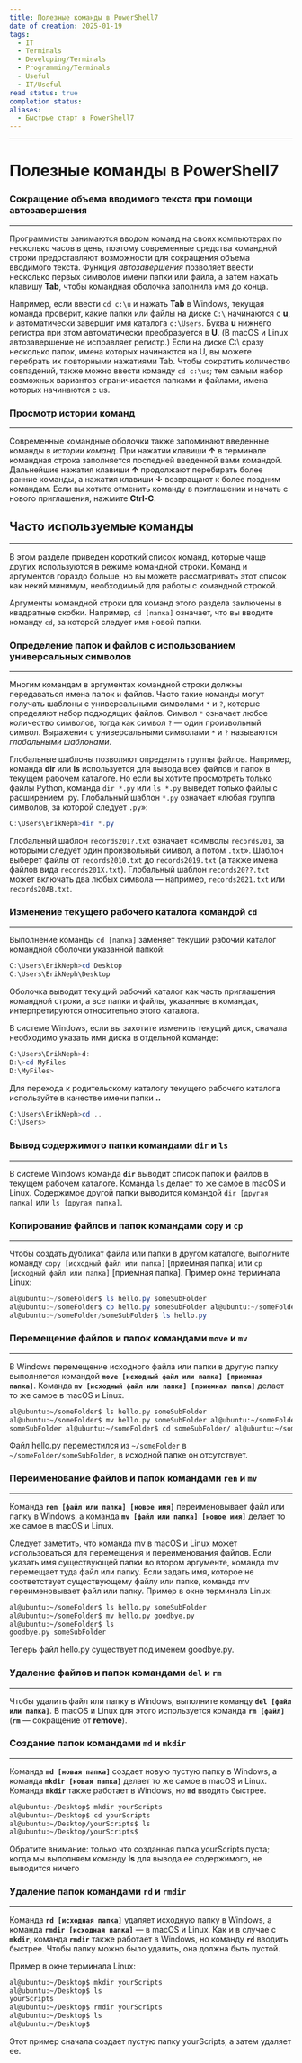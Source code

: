 ```yaml
---
title: Полезные команды в PowerShell7
date of creation: 2025-01-19
tags:
  - IT
  - Terminals
  - Developing/Terminals
  - Programming/Terminals
  - Useful
  - IT/Useful
read status: true
completion status: 
aliases:
  - Быстрые старт в PowerShell7
---
```

---
# Полезные команды в PowerShell7


### Сокращение объема вводимого текста при помощи автозавершения
---

Программисты занимаются вводом команд на своих компьютерах по несколько часов в день, поэтому современные средства командной строки предоставляют возможности для сокращения объема вводимого текста. Функция *автозавершения* позволяет ввести несколько первых символов имени папки или файла, а затем нажать клавишу **Tab**, чтобы командная оболочка заполнила имя до конца.

Например, если ввести `cd c:\u` и нажать **Tab** в Windows, текущая команда проверит, какие папки или файлы на диске `C:\` начинаются с **u**, и автоматически завершит имя каталога `c:\Users`. Буква **u** нижнего регистра при этом автоматически преобразуется в **U**. (В macOS и Linux автозавершение не исправляет регистр.) Если на диске C:\ сразу несколько папок, имена которых начинаются на U, вы можете перебрать их повторными нажатиями Tab. Чтобы сократить количество совпадений, также можно ввести команду `cd c:\us`; тем самым набор возможных вариантов ограничивается папками и файлами, имена которых начинаются с us.


### Просмотр истории команд
---

Современные командные оболочки также запоминают введенные команды в *истории команд*. При нажатии клавиши **↑** в терминале командная строка заполняется последней введенной вами командой. Дальнейшие нажатия клавиши **↑** продолжают перебирать более ранние команды, а нажатия клавиши **↓** возвращают к более поздним командам. Если вы хотите отменить команду в приглашении и начать с нового приглашения, нажмите **Ctrl-C**.



## Часто используемые команды
---

В этом разделе приведен короткий список команд, которые чаще других используются в режиме командной строки. Команд и аргументов гораздо больше, но вы можете рассматривать этот список как некий минимум, необходимый для работы с командной строкой.

Аргументы командной строки для команд этого раздела заключены в квадратные скобки. Например, `cd [папка]` означает, что вы вводите команду `cd`, за которой следует имя новой папки.

### Определение папок и файлов с использованием универсальных символов
---

Многим командам в аргументах командной строки должны передаваться имена папок и файлов. Часто такие команды могут получать шаблоны с универсальными символами `*` и `?`, которые определяют набор подходящих файлов. Символ `*` означает любое количество символов, тогда как символ `?` — один произвольный символ. Выражения с универсальными символами `*` и `?` называются *глобальными шаблонами*.

Глобальные шаблоны позволяют определять группы файлов. Например, команда **dir** или **ls** используется для вывода всех файлов и папок в текущем рабочем каталоге. Но если вы хотите просмотреть только файлы Python, команда `dir *.py` или `ls *.py` выведет только файлы с расширением .py. Глобальный шаблон `*.py` означает «любая группа символов, за которой следует `.py`»:

```PowerShell
C:\Users\ErikNeph>dir *.py
```

Глобальный шаблон `records201?.txt` означает «символы `records201`, за которыми следует один произвольный символ, а потом `.txt`». Шаблон выберет файлы от `records2010.txt` до `records2019.txt` (а также имена файлов вида `records201X.txt`). Глобальный шаблон `records20??.txt` может включать два любых символа — например, `records2021.txt` или `records20AB.txt`.


### Изменение текущего рабочего каталога командой **`cd`**
---

Выполнение команды `cd [папка]` заменяет текущий рабочий каталог командной оболочки указанной папкой:

```PowerShell
C:\Users\ErikNeph>cd Desktop
C:\Users\ErikNeph\Desktop
```

Оболочка выводит текущий рабочий каталог как часть приглашения командной строки, а все папки и файлы, указанные в командах, интерпретируются относительно этого каталога.

В системе Windows, если вы захотите изменить текущий диск, сначала необходимо указать имя диска в отдельной команде:

```PowerShell
C:\Users\ErikNeph>d:
D:\>cd MyFiles
D:\MyFiles>
```
Для перехода к родительскому каталогу текущего рабочего каталога используйте в качестве имени папки **..**

```PowerShell
C:\Users\ErikNeph>cd ..
C:\Users>
```


### Вывод содержимого папки командами **`dir`** и **`ls`**
---

В системе Windows команда **`dir`** выводит список папок и файлов в текущем рабочем каталоге. Команда `ls` делает то же самое в macOS и Linux. Содержимое другой папки выводится командой `dir [другая папка]` или `ls [другая папка]`.


### Копирование файлов и папок командами **`copy`** и **`cp`**
---

Чтобы создать дубликат файла или папки в другом каталоге, выполните команду `copy [исходный файл или папка]` [приемная папка] или `cp [исходный файл или папка]` [приемная папка]. Пример окна терминала Linux:

```PowerShell
al@ubuntu:~/someFolder$ ls hello.py someSubFolder
al@ubuntu:~/someFolder$ cp hello.py someSubFolder al@ubuntu:~/someFolder$ cd someSubFolder
al@ubuntu:~/someFolder/someSubFolder$ ls hello.py
```


### Перемещение файлов и папок командами **`move`** и **`mv`**
---

В Windows перемещение исходного файла или папки в другую папку выполняется командой **`move [исходный файл или папка] [приемная папка]`**. Команда **`mv [исходный файл или папка] [приемная папка]`** делает то же самое в macOS и Linux.

```bash
al@ubuntu:~/someFolder$ ls hello.py someSubFolder
al@ubuntu:~/someFolder$ mv hello.py someSubFolder al@ubuntu:~/someFolder$ ls
someSubFolder al@ubuntu:~/someFolder$ cd someSubFolder/ al@ubuntu:~/someFolder/someSubFolder$ ls hello.py
```

Файл hello.py переместился из `~/someFolder` в `~/someFolder/someSubFolder`, в исходной папке он отсутствует.


### Переименование файлов и папок командами **`ren`** и **`mv`**
---

Команда **`ren [файл или папка] [новое имя]`** переименовывает файл или папку в Windows, а команда **`mv [файл или папка] [новое имя]`** делает то же самое в macOS и Linux.

Следует заметить, что команда mv в macOS и Linux может использоваться для перемещения и переименования файлов. Если указать имя существующей папки во втором аргументе, команда mv перемещает туда файл или папку. Если задать имя, которое не соответствует существующему файлу или папке, команда mv переименовывает файл или папку. Пример в окне терминала Linux:

```bash
al@ubuntu:~/someFolder$ ls hello.py someSubFolder
al@ubuntu:~/someFolder$ mv hello.py goodbye.py
al@ubuntu:~/someFolder$ ls
goodbye.py someSubFolder
```

Теперь файл hello.py существует под именем goodbye.py.


### Удаление файлов и папок командами **`del`** и **`rm`**
---

Чтобы удалить файл или папку в Windows, выполните команду **`del [файл или папка]`**. В macOS и Linux для этого используется команда **`rm [файл]`** (**`rm`** — сокращение от **remove**).


### Создание папок командами **`md`** и **`mkdir`**
---

Команда **`md [новая папка]`** создает новую пустую папку в Windows, а команда **`mkdir [новая папка]`** делает то же самое в macOS и Linux. Команда **`mkdir`** также работает в Windows, но **`md`** вводить быстрее.

```bash
al@ubuntu:~/Desktop$ mkdir yourScripts
al@ubuntu:~/Desktop$ cd yourScripts
al@ubuntu:~/Desktop/yourScripts$ ls
al@ubuntu:~/Desktop/yourScripts$
```

Обратите внимание: только что созданная папка yourScripts пуста; когда мы выполняем команду **ls** для вывода ее содержимого, не выводится ничего


### Удаление папок командами **`rd`** и **`rmdir`**
---

Команда **`rd [исходная папка]`** удаляет исходную папку в Windows, а команда **`rmdir [исходная папка]`** — в macOS и Linux. Как и в случае с **`mkdir`**, команда **`rmdir`** также работает в Windows, но команду **`rd`** вводить быстрее. Чтобы папку можно было удалить, она должна быть пустой.

Пример в окне терминала Linux:

```bash
al@ubuntu:~/Desktop$ mkdir yourScripts
al@ubuntu:~/Desktop$ ls
yourScripts 
al@ubuntu:~/Desktop$ rmdir yourScripts 
al@ubuntu:~/Desktop$ ls
al@ubuntu:~/Desktop$
```

Этот пример сначала создает пустую папку yourScripts, а затем удаляет ее.
